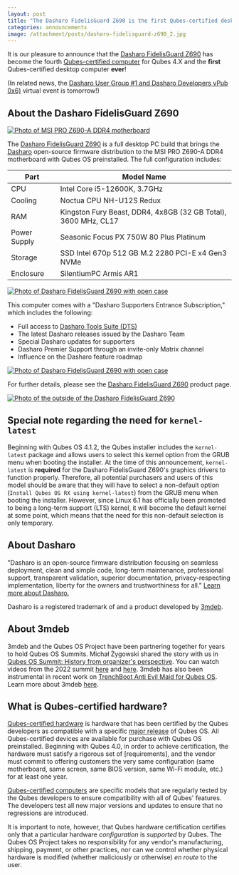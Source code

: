 ```yaml
---
layout: post
title: "The Dasharo FidelisGuard Z690 is the first Qubes-certified desktop computer!"
categories: announcements
image: /attachment/posts/dasharo-fidelisguard-z690_2.jpg
---
```


It is our pleasure to announce that the [Dasharo FidelisGuard Z690](https://3mdeb.com/shop/open-source-hardware/dasharo-fidelisguard-z690-qubes-os-certified/) has become the fourth [Qubes-certified computer](/doc/certified-hardware/) for Qubes 4.X and the **first** Qubes-certified desktop computer **ever**!

(In related news, the [Dasharo User Group #1 and Dasharo Developers vPub 0x6)](/news/2023/03/15/dasharo-user-group-1) virtual event is tomorrow!)

## About the Dasharo FidelisGuard Z690

[![Photo of MSI PRO Z690-A DDR4 motherboard](/attachment/posts/dasharo-fidelisguard-z690_1.jpg)](https://3mdeb.com/shop/open-source-hardware/dasharo-fidelisguard-z690-qubes-os-certified/)

The [Dasharo FidelisGuard Z690](https://3mdeb.com/shop/open-source-hardware/dasharo-fidelisguard-z690-qubes-os-certified/) is a full desktop PC build that brings the [Dasharo](https://dasharo.com/) open-source firmware distribution to the MSI PRO Z690-A DDR4 motherboard with Qubes OS preinstalled. The full configuration includes:

| Part         | Model Name                                                     |
|------------- | -------------------------------------------------------------- |
| CPU	         | Intel Core i5-12600K, 3.7GHz                                   |
| Cooling	     | Noctua CPU NH-U12S Redux                                       |
| RAM	         | Kingston Fury Beast, DDR4, 4x8GB (32 GB Total), 3600 MHz, CL17 |
| Power Supply | Seasonic Focus PX 750W 80 Plus Platinum                        |
| Storage      | SSD Intel 670p 512 GB M.2 2280 PCI-E x4 Gen3 NVMe              |
| Enclosure	   | SilentiumPC Armis AR1                                          |

[![Photo of Dasharo FidelisGuard Z690 with open case](/attachment/posts/dasharo-fidelisguard-z690_2.jpg)](https://3mdeb.com/shop/open-source-hardware/dasharo-fidelisguard-z690-qubes-os-certified/)

This computer comes with a "Dasharo Supporters Entrance Subscription," which includes the following:

- Full access to [Dasharo Tools Suite (DTS)](https://docs.dasharo.com/dasharo-tools-suite/overview/)
- The latest Dasharo releases issued by the Dasharo Team
- Special Dasharo updates for supporters
- Dasharo Premier Support through an invite-only Matrix channel
- Influence on the Dasharo feature roadmap

[![Photo of Dasharo FidelisGuard Z690 with open case](/attachment/posts/dasharo-fidelisguard-z690_3.jpg)](https://3mdeb.com/shop/open-source-hardware/dasharo-fidelisguard-z690-qubes-os-certified/)

For further details, please see the [Dasharo FidelisGuard Z690](https://3mdeb.com/shop/open-source-hardware/dasharo-fidelisguard-z690-qubes-os-certified/) product page.

[![Photo of the outside of the Dasharo FidelisGuard Z690](/attachment/posts/dasharo-fidelisguard-z690_4.jpg)](https://3mdeb.com/shop/open-source-hardware/dasharo-fidelisguard-z690-qubes-os-certified/)

## Special note regarding the need for `kernel-latest`

Beginning with Qubes OS 4.1.2, the Qubes installer includes the `kernel-latest` package and allows users to select this kernel option from the GRUB menu when booting the installer. At the time of this announcement, `kernel-latest` is **required** for the Dasharo FidelisGuard Z690's graphics drivers to function properly. Therefore, all potential purchasers and users of this model should be aware that they will have to select a non-default option (`Install Qubes OS RX using kernel-latest`) from the GRUB menu when booting the installer. However, since Linux 6.1 has officially been promoted to being a long-term support (LTS) kernel, it will become the default kernel at some point, which means that the need for this non-default selection is only temporary.

## About Dasharo

"Dasharo is an open-source firmware distribution focusing on seamless deployment, clean and simple code, long-term maintenance, professional support, transparent validation, superior documentation, privacy-respecting implementation, liberty for the owners and trustworthiness for all." [Learn more about Dasharo.](https://docs.dasharo.com/osf-trivia-list/dasharo/)

Dasharo is a registered trademark of and a product developed by [3mdeb](https://3mdeb.com/).

## About 3mdeb

3mdeb and the Qubes OS Project have been partnering together for years to hold Qubes OS Summits. Michał Żygowski shared the story with us in [Qubes OS Summit: History from organizer's perspective](/news/2022/09/07/qubes-os-summit-history/). You can watch videos from the 2022 summit [here](https://www.youtube.com/watch?v=hkWWz3xGqS8) and [here](https://www.youtube.com/watch?v=A9GrlQsQc7Q). 3mdeb has also been instrumental in recent work on [TrenchBoot Anti Evil Maid for Qubes OS](/news/2023/01/31/trenchboot-aem-for-qubes-os/). Learn more about 3mdeb [here](https://3mdeb.com/about-us/).

## What is Qubes-certified hardware?

[Qubes-certified hardware](/doc/certified-hardware/) is hardware that has been certified by the Qubes developers as compatible with a specific [major release](/doc/version-scheme/) of Qubes OS. All Qubes-certified devices are available for purchase with Qubes OS preinstalled. Beginning with Qubes 4.0, in order to achieve certification, the hardware must satisfy a rigorous set of [requirements], and the vendor must commit to offering customers the very same configuration (same motherboard, same screen, same BIOS version, same Wi-Fi module, etc.) for at least one year.

[Qubes-certified computers](/doc/certified-hardware/#qubes-certified-computers) are specific models that are regularly tested by the Qubes developers to ensure compatibility with all of Qubes' features. The developers test all new major versions and updates to ensure that no regressions are introduced.

It is important to note, however, that Qubes hardware certification certifies only that a particular hardware *configuration* is *supported* by Qubes. The Qubes OS Project takes no responsibility for any vendor's manufacturing, shipping, payment, or other practices, nor can we control whether physical hardware is modified (whether maliciously or otherwise) *en route* to the user.
